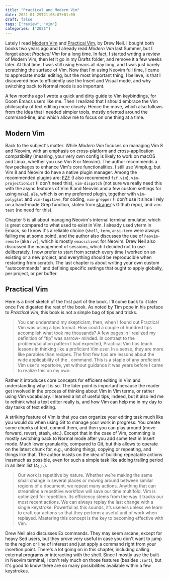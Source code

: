 ```yaml
---
title: "Practical and Modern Vim"
date: 2021-01-29T21:08:07+01:00
draft: false
tags: ["review", "vim"]
categories: ["2021"]
---
```


Lately I read [Modern Vim]() and [Practical Vim](), by Drew Neil. I bought both books two years ago and I already read *Modern Vim* last Summer, but I forgot about *Practical Vim* for a long time. In fact, I started writing a review of Modern Vim, then let it go in my Drafts folder, and remove it a few weeks later. At that time, I was still using Emacs all day long, and I was just barely scratching the surface of Vim. Now that I'm using Neovim full time, I came to appreciate modal editing, but the most important thing, I believe, is that I discovered how to efficiently use the Insert and Visual mode, and why switching back to Normal mode is so important.

A few months ago I wrote a quick and dirty guide to Vim keybindings, for Doom Emacs users like me. Then I realized that I should embrace the Vim philosophy of text editing more closely. Hence the move, which also follows from the idea that I needed simpler tools, mostly oriented around the command-line, and which allow me to focus on one thing at a time.

## Modern Vim

Back to the subject's matter. While *Modern Vim* focuses on managing Vim 8 and Neovim, with an emphasis on cross-platform and cross-application compatibility (meaning, your very own config is likely to work on macOS and Linux, whether you use Vim 8 or Neovim). The author recommends a few packages to enhance Vim's core functionalities. I still use Vimplug, but Vim 8 and Neovim do have a native plugin manager. Among the recommended plugins are: [FZF](https://github.com/junegunn/fzf) (I  also recommend `fzf.vim`), `vim-projectionist` (I don't need this), `vim-dispatch` (not sure we really need this with the async features of Vim 8 and Neovim and a few custom settings for using `make`), `ale`, which is on my preferred plugin, together with `vim-polyglot` and `vim-fugitive`, for coding, `vim-grepper` (I don't use it since I rely on a hand-made Grep function, stolen from [strager](https://github.com/strager/dotfiles)'s Github repo), and `vim-test` (no need for this).

Chapter 5 is all about managing Neovim's internal terminal emulator, which is great compared to what used to exist in Vim. I already used vterm in Emacs, so I know it's a reliable choice (`shell`, `term`, `ansi-term` were always failing me at some point), and the author also discusses the use of ̀`neovim-remote` (aka `nvr`), which is mostly `emacsclient` for Neovim. Drew Neil also discussed the management of sessions, which I decided not to use deliberately. I now prefer to start from scratch every time I worked on an existing or a new project, and everything should be reproducible when restarting from scratch. The last chapter is about writing your own custom "autocommands" and defining specific settings that ought to apply globally, per project, or per buffer.

## Practical Vim

Here is a brief sketch of the first part of the book. I'll come back to it later once I've digested the rest of the book. As noted by Tim pope in his preface to *Practical Vim*, this book is not a simple bag of tips and tricks.

> You can understand my skepticism, then, when I found out Practical Vim was using a tips format. How could a couple of hundred tips accomplish what took me thousands? A few pages in I realized my definition of “tip” was narrow- minded. In contrast to the problem/solution pattern I had expected, Practical Vim tips teach lessons in thinking like a proficient Vim user. In a sense, they are more like parables than recipes. The first few tips are lessons about the wide applicability of the . command. This is a staple of any proficient Vim user’s repertoire, yet without guidance it was years before I came to realize this on my own.

Rather it introduces core concepts for efficient editing in Vim and understanding why it is so. The later point is important because the reader get involved in the process of thinking about Vim in Vim terms, or rather using Vim vocabulary. I learned a lot of useful tips, indeed, but it also led me to rethink what a text editor really is, and how Vim can help me in my day to day tasks of text editing.

A striking feature of Vim is that you can organize your editing task much like you would do when using Git to manage your work in progress: You create some chunks of text, commit them, and then you can play around (move forward, revert, stash, etc.). Except that in the case of Vim, commiting is mostly switching back to Normal mode after you add some text in Insert mode. Much lower granularity, compared to Git, but this allows to operate on the latest chunk for, e.g., undoing things, copying or repeating, and things like that. The author insists on the idea of building repeatable actions inasmuch as possible, even for such a simple task like adding trailing period in an item list (`A;j.`).

> Our work is repetitive by nature. Whether we’re making the same small change in several places or moving around between similar regions of a document, we repeat many actions. Anything that can streamline a repetitive workflow will save our time multifold. Vim is optimized for repetition. Its efficiency stems from the way it tracks our most recent actions. We can always replay the last change with a single keystroke. Powerful as this sounds, it’s useless unless we learn to craft our actions so that they perform a useful unit of work when replayed. Mastering this concept is the key to becoming effective with Vim.

Drew Neil also discusses Ex commands. They may seem arcane, except for heavy Sed users, but they prove very useful in case you don't want to jump to the region or line of interest and just apply a command right from your insertion point. There's a lot going on in this chapter, including calling external programs or interacting with the shell. Since I mostly use the built-in Neovim terminal, I don't rely much on those features (besides `:sort`), but it's good to know there are so many possibilities available within a few keystrokes.
